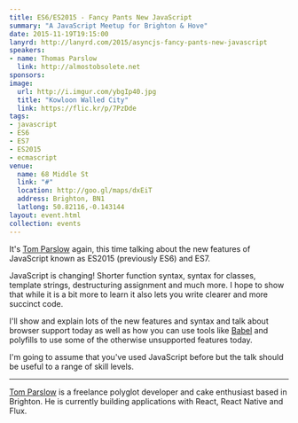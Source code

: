 ```yaml
---
title: ES6/ES2015 - Fancy Pants New JavaScript
summary: "A JavaScript Meetup for Brighton & Hove"
date: 2015-11-19T19:15:00
lanyrd: http://lanyrd.com/2015/asyncjs-fancy-pants-new-javascript
speakers:
- name: Thomas Parslow
  link: http://almostobsolete.net
sponsors:
image:
  url: http://i.imgur.com/ybgIp40.jpg
  title: "Kowloon Walled City"
  link: https://flic.kr/p/7PzDde
tags:
- javascript
- ES6
- ES7
- ES2015
- ecmascript
venue:
  name: 68 Middle St
  link: "#"
  location: http://goo.gl/maps/dxEiT
  address: Brighton, BN1
  latlong: 50.82116,-0.143144
layout: event.html
collection: events
---
```


It's [Tom Parslow][tom] again, this time talking about the new features of JavaScript known as ES2015 (previously ES6) and ES7.

JavaScript is changing! Shorter function syntax, syntax for classes,
template strings, destructuring assignment and much more. I hope to show that while it is
a bit more to learn it also lets you write clearer and more succinct
code.

I'll show and explain lots of the new features and syntax and talk
about browser support today as well as how you can use tools like
[Babel][babel] and polyfills to use some of the otherwise unsupported
features today.

I'm going to assume that you've used JavaScript before but the talk should be useful to a range of skill levels.

***

[Tom Parslow][tom] is a freelance polyglot developer and cake enthusiast based in Brighton. He is currently building applications with React, React Native and Flux.

[tom]: http://almostobsolete.net
[babel]: https://babeljs.io/
